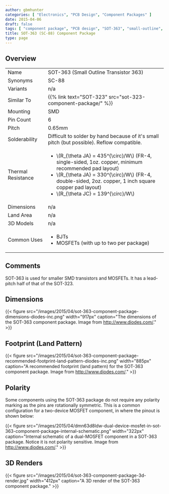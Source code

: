 ```yaml
---
author: gbmhunter
categories: [ "Electronics", "PCB Design", "Component Packages" ]
date: 2015-04-06
draft: false
tags: [ "component package", "PCB design", "SOT-363", "small-outline", "transistor" ]
title: SOT-363 (SC-88) Component Package
type: page
---
```


## Overview

<table><tbody ><tr >
<td >Name
</td>
<td >SOT-363 (Small Outline Transistor 363)
</td></tr><tr >
<td >Synonyms
</td>
<td >SC-88
</td></tr><tr >
<td >Variants
</td>
<td >n/a
</td>
</tr>
<tr>
<td>Similar To</td>
<td>{{% link text="SOT-323" src="sot-323-component-package/" %}}</td>
</tr>
<tr >
<td >Mounting
</td>
<td >SMD
</td></tr><tr >
<td >Pin Count
</td>
<td >6
</td></tr><tr >
<td >Pitch
</td>
<td >0.65mm
</td></tr><tr >
<td >Solderability
</td>
<td >Difficult to solder by hand because of it's small pitch (but possible). Reflow compatible.
</td></tr><tr >
<td >Thermal Resistance
</td>
<td >
<ul>
<li>\(R_{\theta JA} = 435^{\circ}/W\) (FR-4, single-sided, 1oz. copper, minimum recommended pad layout)</li>

<li>\(R_{\theta JA} = 330^{\circ}/W\) (FR-4, double-sided, 2oz. copper, 1 inch square copper pad layout)</li>

<li>\(R_{\theta JC} = 139^{\circ}/W\)</li>
</ul>
</td></tr><tr >
<td >Dimensions
</td>
<td >n/a
</td></tr><tr >
<td >Land Area
</td>
<td >n/a
</td></tr><tr >
<td >3D Models
</td>
<td >n/a
</td></tr><tr >
<td >Common Uses
</td>
<td >
<ul>
<li>BJTs</li>
<li>MOSFETs (with up to two per package)</li>
</ul>
</td></tr></tbody></table>

## Comments

SOT-363 is used for smaller SMD transistors and MOSFETs. It has a lead-pitch half of that of the SOT-323.

## Dimensions

{{< figure src="/images/2015/04/sot-363-component-package-dimensions-diodes-inc.png" width="917px" caption="The dimensions of the SOT-363 component package. Image from http://www.diodes.com/."  >}}

## Footprint (Land Pattern)

{{< figure src="/images/2015/04/sot-363-component-package-recommended-footprint-land-pattern-diodes-inc.png" width="885px" caption="A recommended footprint (land pattern) for the SOT-363 component package. Image from http://www.diodes.com/."  >}}

## Polarity

Some components using the SOT-363 package do not require any polarity marking as the pins are rotationally symmetric. This is a common configuration for a two-device MOSFET component, in where the pinout is shown below:

{{< figure src="/images/2015/04/dmn63d8ldw-dual-device-mosfet-in-sot-363-component-package-internal-schematic.png" width="322px" caption="Internal schematic of a dual-MOSFET component in a SOT-363 package. Notice it is not polarity sensitive. Image from http://www.diodes.com/."  >}}

## 3D Renders

{{< figure src="/images/2015/04/sot-363-component-package-3d-render.jpg" width="412px" caption="A 3D render of the SOT-363 component package."  >}}
